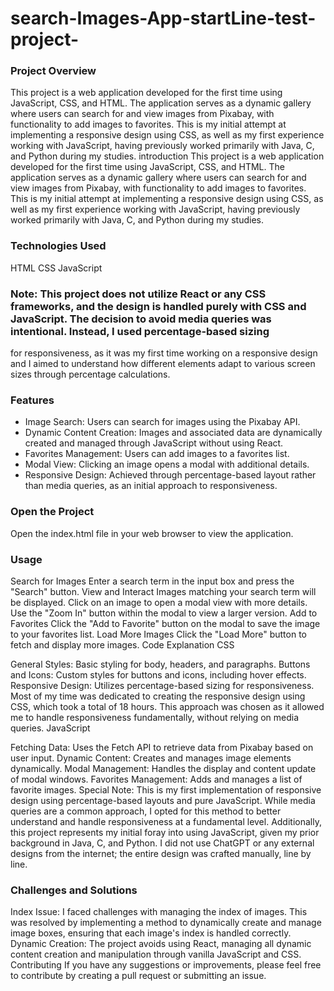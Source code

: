 # search-Images-App-startLine-test-project-

### Project Overview
This project is a web application developed for the first time using JavaScript, CSS, and HTML. The application serves as a dynamic gallery where users can search for and view images from Pixabay, with functionality to add images to favorites. This is my initial attempt at implementing a responsive design using CSS, as well as my first experience working with JavaScript, having previously worked primarily with Java, C, and Python during my studies.
 introduction
This project is a web application developed for the first time using JavaScript, CSS, and HTML. The application serves as a dynamic gallery where users can search for and view images from Pixabay, with functionality to add images to favorites. This is my initial attempt at implementing a responsive design using CSS, as well as my first experience working with JavaScript, having previously worked primarily with Java, C, and Python during my studies.

### Technologies Used
HTML
CSS
JavaScript
### Note: This project does not utilize React or any CSS frameworks, and the design is handled purely with CSS and JavaScript. The decision to avoid media queries was intentional. Instead, I used percentage-based sizing 
for responsiveness, as it was my first time working on a responsive design and I aimed to understand how different elements adapt to various screen sizes through percentage calculations.

### Features
- Image Search: Users can search for images using the Pixabay API.
- Dynamic Content Creation: Images and associated data are dynamically created and managed through JavaScript without using React.
- Favorites Management: Users can add images to a favorites list.
- Modal View: Clicking an image opens a modal with additional details.
- Responsive Design: Achieved through percentage-based layout rather than media queries, as an initial approach to responsiveness.

### Open the Project
Open the index.html file in your web browser to view the application.

### Usage
Search for Images
Enter a search term in the input box and press the "Search" button.
View and Interact
Images matching your search term will be displayed.
Click on an image to open a modal view with more details.
Use the "Zoom In" button within the modal to view a larger version.
Add to Favorites
Click the "Add to Favorite" button on the modal to save the image to your favorites list.
Load More Images
Click the "Load More" button to fetch and display more images.
Code Explanation
CSS

General Styles: Basic styling for body, headers, and paragraphs.
Buttons and Icons: Custom styles for buttons and icons, including hover effects.
Responsive Design: Utilizes percentage-based sizing for responsiveness. Most of my time was dedicated to creating the responsive design using CSS, which took a total of 18 hours. This approach was chosen as it allowed me to handle responsiveness fundamentally, without relying on media queries.
JavaScript

Fetching Data: Uses the Fetch API to retrieve data from Pixabay based on user input.
Dynamic Content: Creates and manages image elements dynamically.
Modal Management: Handles the display and content update of modal windows.
Favorites Management: Adds and manages a list of favorite images.
Special Note: This is my first implementation of responsive design using percentage-based layouts and pure JavaScript. While media queries are a common approach, I opted for this method to better understand and handle responsiveness at a fundamental level. Additionally, this project represents my initial foray into using JavaScript, given my prior background in Java, C, and Python. I did not use ChatGPT or any external designs from the internet; the entire design was crafted manually, line by line.

### Challenges and Solutions
Index Issue: I faced challenges with managing the index of images. This was resolved by implementing a method to dynamically create and manage image boxes, ensuring that each image's index is handled correctly.
Dynamic Creation: The project avoids using React, managing all dynamic content creation and manipulation through vanilla JavaScript and CSS.
Contributing
If you have any suggestions or improvements, please feel free to contribute by creating a pull request or submitting an issue.
